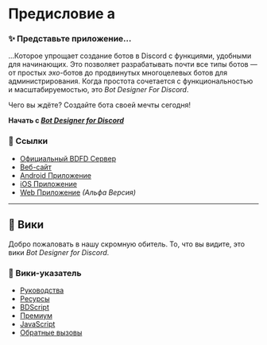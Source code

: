 # Предисловие a
### ✨ Представьте приложение...
...Которое упрощает создание ботов в Discord с функциями, удобными для начинающих. Это позволяет разрабатывать почти все типы ботов — от простых *эхо*-ботов до продвинутых многоцелевых ботов для администрирования. Когда простота сочетается с функциональностью и масштабируемостью, это *Bot Designer For Discord*.

Чего вы ждёте? Создайте бота своей мечты сегодня!

**Начать с [*Bot Designer for Discord*](https://botdesignerdiscord.com)**

### 📎 Ссылки
- [Официальный BDFD Сервер](https://botdesignerdiscord.com/discord)
- [Веб-сайт](https://botdesignerdiscord.com/)
- [Android Приложение](https://play.google.com/store/apps/details?id=com.jakubtomana.discordbotdesinger)
- [iOS Приложение](https://apps.apple.com/app/bot-designer-for-discord/id1495536477)
- [Web Приложение](https://botdesignerdiscord.com/app/) *(Альфа Версия)*
---
## 📓 Вики
Добро пожаловать в нашу скромную обитель. То, что вы видите, это вики *Bot Designer for Discord*.

### 📂 Вики-указатель
- [Руководства](./guides/introduction.md)
- [Ресурсы](./resources/introduction.md)
- [BDScript](./bdscript/introduction.md)
- [Премиум](./premium/introduction.md)
- [JavaScript](./javascript/javascript.md)
- [Обратные вызовы](./callbacks/introduction.md)
